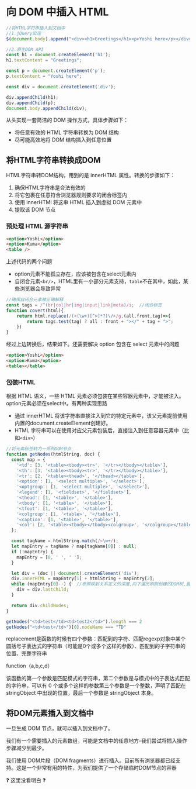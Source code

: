 # 向 DOM 中插入 HTML

```javascript
//将HTML字符串插入到文档中
//1.jQuery实现
$(document.body).append("<div><h1>Greetings</h1><p>Yoshi here</p></div>")

//2.原生DOM API
const h1 = document.createElement('h1');
h1.textContent = "Greetings";

const p = document.createElement('p');
p.textContent = "Yoshi here";

const div = document.createElement('div');

div.appendChild(h1);
div.appendChild(p);
document.body.appendChild(div);
```



从头实现一套简洁的 DOM 操作方式，具体步骤如下：

* 将任意有效的 HTML 字符串转换为 DOM 结构
* 尽可能高效地将 DOM 结构插入到任意位置



## 将HTML字符串转换成DOM

HTML字符串转DOM结构，用到的是 innerHTML 属性。转换的步骤如下：

1. 确保HTML字符串是合法有效的
2. 将它包裹在任意符合浏览器规则要求的闭合标签内
3. 使用 innerHTMl 将这串 HTML 插入到虚拟 DOM 元素中
4. 提取该 DOM 节点



### 预处理 HTML 源字符串

```html
<option>Yoshi</option>
<option>Kuma</option>
<table />
```

上述代码的两个问题

* option元素不能孤立存在，应该被包含在select元素内
* 自闭合元素`<br/>`，HTML里有一小部分元素支持，`table`不在其中，如此，某些浏览器会导致异常



```javascript
//确保自闭合元素被正确解释
const tags = /^(br|col|hr|img|input|link|meta)/i;  //闭合标签
function covert(html){
    return html.replace(/(<(\w+)[^>]*?)\/>/g,(all,front,tag)=>{
        return tags.test(tag) ? all : front + "></" + tag + ">";
    })
}
```

经过上边转换后，结果如下。还需要解决 option 包含在 select 元素中的问题

```html
<option>Yoshi</option>
<option>Kuma</option>
<table></table>
```



### 包装HTML

根据 HTML 语义，一些 HTML 元素必须包装在某些容器元素中，才能被注入。option元素必须在select中。有两种实现思路

* 通过 innerHTML 将该字符串直接注入到它的特定元素中，该父元素提前使用内置的document.createElement创建好。
* HTML 字符串可以在使用对应父元素包装后，直接注入到任意容器元素中（比如`<div>`）

```javascript
//将元素标签转为一系列DOM节点
function getNodes(htmlString, doc) {
  const map = {
    '<td': [3, '<table><tbody><tr>', '</tr></tbody></table>'],
    '<th': [3, '<table><tbody><tr>', '</tr></tbody></table>'],
    '<tr': [2, '<table><thead>', '</thead></table>'],
    '<option': [1, '<select multiple>', '</select>'],
    '<optgroup': [1, '<select multiple>', '</select>'],
    '<legend': [1, '<fieldset>', '</fieldset>'],
    '<thead': [1, '<table>', '</table>'],
    '<tbody': [1, '<table>', '</table>'],
    '<tfoot': [1, '<table>', '</table>'],
    '<colgroup': [1, '<table>', '</table>'],
    '<caption': [1, '<table>', '</table>'],
    '<col': [2, '<table><tbody></tbody><colgroup>', '</colgroup></table>']
  };

  const tagName = htmlString.match(/<\w+/);
  let mapEntry = tagName ? map[tagName[0]] : null;
  if (!mapEntry) {
    mapEntry = [0, ' ', ' '];
  }

  let div = (doc || document).createElement('div');
  div.innerHTML = mapEntry[1] + htmlString + mapEntry[2];
  while (mapEntry[0]--) {  //参照映射关系定义的深度,向下遍历刚刚创建的DOM树,最终得到的应该是新创建的2元素
    div = div.lastChild;
  }

  return div.childNodes;
}

getNodes("<td>test</td><td>test2</td>").length === 2
getNodes("<td>test</td>")[0].nodeName === "TD"
```

































[replace参数是函数]: https://blog.csdn.net/jcy1009015337/article/details/45220431

replacement是函数的时候有四个参数：匹配到的字符、匹配regexp对象中某个圆括号子表达式的字符串（可能是0个或多个这样的参数）、匹配到的子字符串的位置、完整字符串

function（a,b,c,d）

该函数的第一个参数是匹配模式的字符串，第二个参数是与模式中的子表达式匹配的字符串，可以有 0 个或多个这样的参数第三个参数是一个整数，声明了匹配在 stringObject 中出现的位置，最后一个参数是 stringObject 本身。



















## 将DOM元素插入到文档中

一旦生成 DOM 节点，就可以插入到文档中了。

我们有一个需要插入的元素数组，可能是文档中的任意地方-我们尝试将插入操作步骤减少到最少。

我们使用 DOM片段（DOM fragments）进行插入。目前所有浏览器都已经支持。这是一个非常有用的特性，为我们提供了一个存储临时DOM节点的容器



:question: 这里没看明白 :question:



































